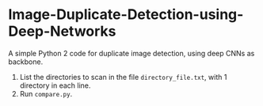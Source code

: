 # Image-Duplicate-Detection-using-Deep-Networks
A simple Python 2 code for duplicate image detection, using deep CNNs as backbone.

1. List the directories to scan in the file `directory_file.txt`, with 1 directory in each line.
2. Run `compare.py`.
